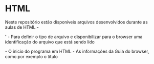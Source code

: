 # HTML
Neste repositório estão disponíveis arquivos desenvolvidos durante as aulas de HTML -

'<!DOCTYPE html> - Para definir o tipo de arquivo e disponibilizar para o browser uma identificação do arquivo que está sendo lido
<html> - O inicio do programa em HTML
  <head> - As informações da Guia do browser, como por exemplo o titulo <title>
    <body> - O corpo do programa, onde as principais funcionalidades e organizações serão inseridas
      <header> - O cabeçalho do corpo
        <section> - Indicamos aqui uma parte da página reservada para adicionarmos informações
          <header> - O cabeçalho desta parte reservada
            <article> - As informações em si serão inseridas aqui
     <footer> - Informaões no rodapé da página como contatos e etc'
         
